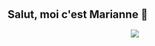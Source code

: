 ## Salut, moi c'est Marianne 🌌

<div align="center">
  <img src="https://i.ibb.co/8P6ybS6/header.png"  />
</div>

###
